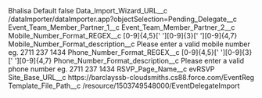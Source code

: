 <?xml version="1.0" encoding="UTF-8"?>
<CustomMetadata xmlns="http://soap.sforce.com/2006/04/metadata" xmlns:xsi="http://www.w3.org/2001/XMLSchema-instance" xmlns:xsd="http://www.w3.org/2001/XMLSchema">
    <label>Bhalisa Default</label>
    <protected>false</protected>
    <values>
        <field>Data_Import_Wizard_URL__c</field>
        <value xsi:type="xsd:string">/dataImporter/dataImporter.app?objectSelection=Pending_Delegate__c</value>
    </values>
    <values>
        <field>Event_Team_Member_Partner_1__c</field>
        <value xsi:nil="true"/>
    </values>
    <values>
        <field>Event_Team_Member_Partner_2__c</field>
        <value xsi:nil="true"/>
    </values>
    <values>
        <field>Mobile_Number_Format_REGEX__c</field>
        <value xsi:type="xsd:string">[0-9]{4,5}[&apos; &apos;][0-9]{3}[&apos; &apos;][0-9]{4,7}</value>
    </values>
    <values>
        <field>Mobile_Number_Format_description__c</field>
        <value xsi:type="xsd:string">Please enter a valid mobile number eg. 2711 237 1434</value>
    </values>
    <values>
        <field>Phone_Number_Format_REGEX__c</field>
        <value xsi:type="xsd:string">[0-9]{4,5}[&apos; &apos;][0-9]{3}[&apos; &apos;][0-9]{4,7}</value>
    </values>
    <values>
        <field>Phone_Number_Format_description__c</field>
        <value xsi:type="xsd:string">Please enter a valid phone number eg. 2711 237 1434</value>
    </values>
    <values>
        <field>RSVP_Page_Name__c</field>
        <value xsi:type="xsd:string">evRSVP</value>
    </values>
    <values>
        <field>Site_Base_URL__c</field>
        <value xsi:type="xsd:string">https://barclayssb-cloudsmiths.cs88.force.com/EventReg</value>
    </values>
    <values>
        <field>Template_File_Path__c</field>
        <value xsi:type="xsd:string">/resource/1503749548000/EventDelegateImport</value>
    </values>
</CustomMetadata>
